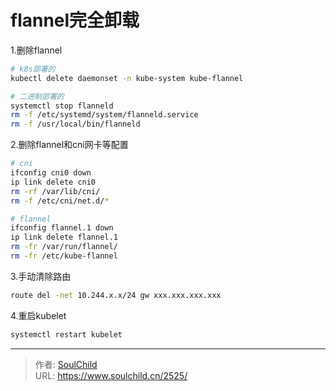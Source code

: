 # flannel完全卸载

<!--more-->
1.删除flannel
```bash
# k8s部署的
kubectl delete daemonset -n kube-system kube-flannel

# 二进制部署的
systemctl stop flanneld
rm -f /etc/systemd/system/flanneld.service
rm -f /usr/local/bin/flanneld
```

2.删除flannel和cni网卡等配置
```bash
# cni
ifconfig cni0 down
ip link delete cni0
rm -rf /var/lib/cni/
rm -f /etc/cni/net.d/*

# flannel
ifconfig flannel.1 down
ip link delete flannel.1
rm -fr /var/run/flannel/
rm -fr /etc/kube-flannel
```

3.手动清除路由
```bash
route del -net 10.244.x.x/24 gw xxx.xxx.xxx.xxx
```

4.重启kubelet
```bash
systemctl restart kubelet
```


---

> 作者: [SoulChild](https://www.soulchild.cn)  
> URL: https://www.soulchild.cn/2525/  

